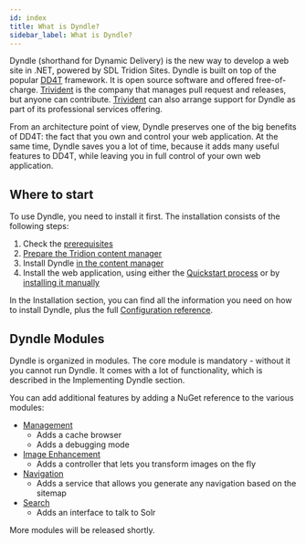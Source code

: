 ```yaml
---
id: index
title: What is Dyndle?
sidebar_label: What is Dyndle?
---
```


Dyndle (shorthand for Dynamic Delivery) is the new way to develop a web site in .NET, powered by SDL Tridion Sites. Dyndle is built on top of the popular [DD4T](https://dd4t.org/) framework. It is open source software and offered free-of-charge. [Trivident](https://trivident.com) is the company that manages pull request and releases, but anyone can contribute. [Trivident](https://trivident.com) can also arrange support for Dyndle as part of its professional services offering.

From an architecture point of view, Dyndle preserves one of the big benefits of DD4T: the fact that you own and control your web application. At the same time, Dyndle saves you a lot of time, because it adds many useful features to DD4T, while leaving you in full control of your own web application.


## Where to start

To use Dyndle, you need to install it first. The installation consists of the following steps:

1. Check the [prerequisites](prerequisites.html)
2. [Prepare the Tridion content manager](preparing-cm.html)
3. Install Dyndle [in the content manager](installation-cm.html)
4. Install the web application, using either the [Quickstart process](quickstart-installation.html) or by [installing it manually](manual-installation.html)


In the Installation section, you can find all the information you need on how to install Dyndle, plus the full [Configuration reference](configuration.html).


## Dyndle Modules

Dyndle is organized in modules. The core module is mandatory - without it you cannot run Dyndle. It comes with a lot of functionality, which is described in the Implementing Dyndle section.

You can add additional features by adding a NuGet reference to the various modules:

- [Management](management.html)
  - Adds a cache browser
  - Adds a debugging mode
- [Image Enhancement](image-enhancement.html)
  - Adds a controller that lets you transform images on the fly
- [Navigation](navigation.html)
  - Adds a service that allows you generate any navigation based on the sitemap
- [Search](search.html)
  - Adds an interface to talk to Solr

More modules will be released shortly.
